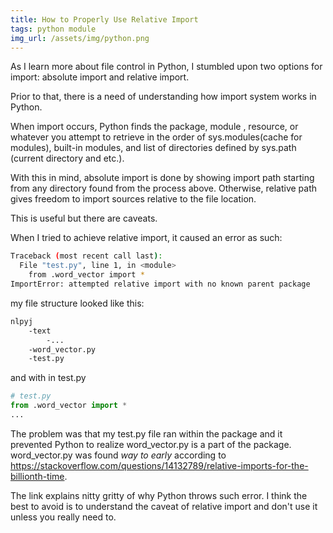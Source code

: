 ```yaml
---
title: How to Properly Use Relative Import
tags: python module
img_url: /assets/img/python.png
---
```


As I learn more about file control in Python, I
stumbled upon two options for import: absolute
import and relative import. 

Prior to that, there is a need of understanding 
how import system works in Python. 

When import occurs, Python finds the package, module
, resource, or whatever you attempt to retrieve
in the order of sys.modules(cache for modules),
built-in modules, and list of directories defined
by sys.path (current directory and etc.).

With this in mind, absolute import is done by showing
import path starting from any directory found from
the process above. Otherwise, relative path gives
freedom to import sources relative to the file
location. 

This is useful but there are caveats.

When I tried to achieve relative import, it caused
an error as such:
```bash
Traceback (most recent call last):
  File "test.py", line 1, in <module>
    from .word_vector import *
ImportError: attempted relative import with no known parent package
```
my file structure looked like this:
```bash
nlpyj
    -text
        -...
    -word_vector.py
    -test.py
```
and with in test.py
```python
# test.py
from .word_vector import *
...
```

The problem was that my test.py file ran
within the package and it prevented Python to realize
word_vector.py is a part of the package. word_vector.py
was found _way to early_ according to https://stackoverflow.com/questions/14132789/relative-imports-for-the-billionth-time.

The link explains nitty gritty of why Python throws
such error. I think the best to avoid is to understand
the caveat of relative import and don't use it unless
you really need to. 